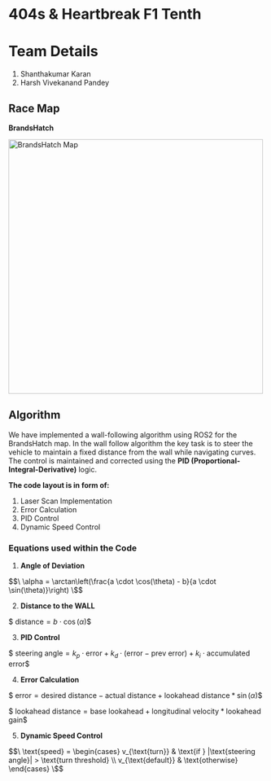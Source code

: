 # 404s & Heartbreak F1 Tenth

# Team Details
1. Shanthakumar Karan
2. Harsh Vivekanand Pandey 

## Race Map

**BrandsHatch**

<img src="https://github.com/user-attachments/assets/0d2c4483-5ae6-4045-856b-03b93679f573" alt="BrandsHatch Map" width="500" height="500">

## Algorithm

We have implemented a wall-following algorithm using ROS2 for the BrandsHatch map. In the wall follow algorithm the key task is to steer the vehicle to maintain a fixed distance from the wall while navigating curves. The control is maintained and corrected using the **PID (Proportional-Integral-Derivative)** logic.

**The code layout is in form of:**

1. Laser Scan Implementation
2. Error Calculation
3. PID Control
4. Dynamic Speed Control

### Equations used within the Code

1. **Angle of Deviation** 

$$\
\alpha = \arctan\left(\frac{a \cdot \cos(\theta) - b}{a \cdot \sin(\theta)}\right)
\$$
 
2. **Distance to the WALL**

$$\
\text{distance} = b \cdot \cos(\alpha)
\$$

3. **PID Control**


$$\
\text{steering angle} = k_p \cdot \text{error} + k_d \cdot (\text{error} - \text{prev error}) + k_i \cdot \text{accumulated error}
\$$

4. **Error Calculation**

$$\
\text{error} = \text{desired distance} - \text{actual distance} + \text{lookahead distance} * \sin(\alpha)
\$$

$$\
 \text{lookahead distance} = \text{base lookahead} + \text{longitudinal velocity} * \text{lookahead gain}
\$$

5.  **Dynamic Speed Control**

$$\
\text{speed} =
\begin{cases} 
v_{\text{turn}} & \text{if } |\text{steering angle}| > \text{turn threshold} \\
v_{\text{default}} & \text{otherwise}
\end{cases}
\$$

